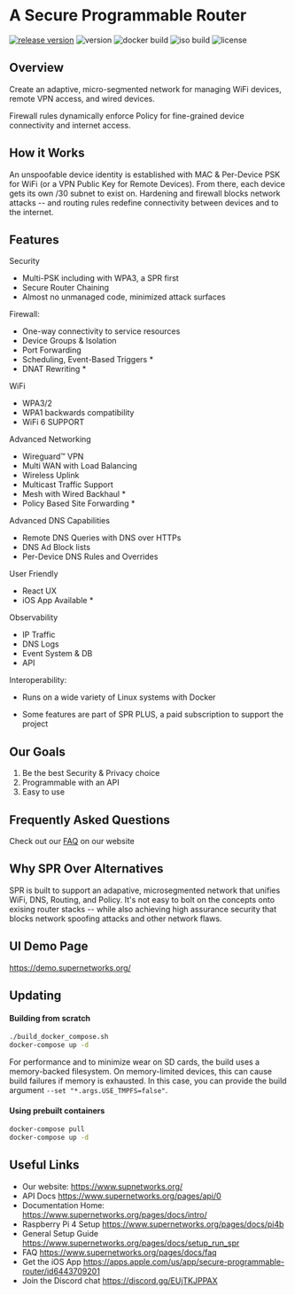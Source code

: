 # A Secure Programmable Router

[![release version](https://img.shields.io/github/v/release/spr-networks/super)](https://github.com/spr-networks/super/releases/latest)
![version](https://img.shields.io/github/v/tag/spr-networks/super?sort=semver&label=version)
![docker build](https://github.com/spr-networks/super/actions/workflows/docker-image.yml/badge.svg?branch=main)
![iso build](https://github.com/spr-networks/super/actions/workflows/pi-ubuntu-iso.yml/badge.svg?branch=main)
![license](https://img.shields.io/github/license/spr-networks/super)

## Overview

Create an adaptive, micro-segmented network for managing WiFi devices, remote VPN access, and wired devices.

Firewall rules dynamically enforce Policy for fine-grained device connectivity and internet access. 

## How it Works

An unspoofable device identity is established with MAC & Per-Device PSK for WiFi (or a VPN Public Key for Remote Devices). From there, each device gets its own /30 subnet to exist on. Hardening and firewall blocks network attacks -- and routing rules redefine connectivity between devices and to the internet.

## Features

Security
- Multi-PSK including with WPA3, a SPR first
- Secure Router Chaining
- Almost no unmanaged code, minimized attack surfaces

Firewall:
- One-way connectivity to service resources
- Device Groups & Isolation
- Port Forwarding
- Scheduling, Event-Based Triggers *
- DNAT Rewriting * 
  
WiFi 
- WPA3/2
- WPA1 backwards compatibility
- WiFi 6 SUPPORT

Advanced Networking
- Wireguard™ VPN
- Multi WAN with Load Balancing
- Wireless Uplink
- Multicast Traffic Support
- Mesh with Wired Backhaul *
- Policy Based Site Forwarding  *

Advanced DNS Capabilities
- Remote DNS Queries with DNS over HTTPs 
- DNS Ad Block lists
- Per-Device DNS Rules and Overrides

User Friendly
- React UX
- iOS App Available * 

Observability
- IP Traffic
- DNS Logs
- Event System & DB
- API  

Interoperability:
- Runs on a wide variety of Linux systems with Docker

* Some features are part of SPR PLUS, a paid subscription to support the project

## Our Goals
1. Be the best Security & Privacy choice
2. Programmable with an API 
3. Easy to use 

## Frequently Asked Questions
Check out our [FAQ](https://www.supernetworks.org/pages/docs/faq) on our website

## Why SPR Over Alternatives

SPR is built to support an adapative, microsegmented network that unifies WiFi, DNS, Routing, and Policy. It's not easy to bolt on the concepts onto exising router stacks -- while also achieving high assurance security that blocks network spoofing attacks and other network flaws. 

## UI Demo Page

https://demo.supernetworks.org/

## Updating 
#### Building from scratch
```bash
./build_docker_compose.sh
docker-compose up -d
```

For performance and to minimize wear on SD cards, the build uses a memory-backed filesystem. On memory-limited devices, this can cause build failures if memory is exhausted. In this case, you can provide the build argument `--set "*.args.USE_TMPFS=false"`.


#### Using prebuilt containers
```bash
docker-compose pull
docker-compose up -d
```

## Useful Links

* Our website: https://www.supnetworks.org/
* API Docs https://www.supernetworks.org/pages/api/0
* Documentation Home: https://www.supernetworks.org/pages/docs/intro/
* Raspberry Pi 4 Setup https://www.supernetworks.org/pages/docs/pi4b
* General Setup Guide https://www.supernetworks.org/pages/docs/setup_run_spr
* FAQ https://www.supernetworks.org/pages/docs/faq
* Get the iOS App https://apps.apple.com/us/app/secure-programmable-router/id6443709201
* Join the Discord chat https://discord.gg/EUjTKJPPAX




